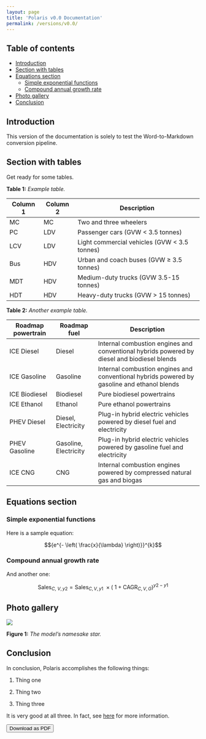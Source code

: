 ```yaml
---
layout: page
title: 'Polaris v0.0 Documentation'
permalink: /versions/v0.0/
---
```

## Table of contents
<!--ts-->
   * [Introduction](#introduction)
   * [Section with tables](#section-with-tables)
   * [Equations section](#equations-section)
      * [Simple exponential functions](#simple-exponential-functions)
      * [Compound annual growth rate](#compound-annual-growth-rate)
   * [Photo gallery](#photo-gallery)
   * [Conclusion](#conclusion)

<!-- Created by https://github.com/ekalinin/github-markdown-toc -->
<!-- Added by: gabealvarez, at: Mon Jan  9 13:59:31 PST 2023 -->

<!--te-->
## Introduction
This version of the documentation is solely to test the Word-to-Markdown conversion pipeline.

## Section with tables
Get ready for some tables.

**Table 1:** *Example table.*

| Column 1 | Column 2 | Description                                   |
| -------- | -------- | --------------------------------------------- |
| MC       | MC       | Two and three wheelers                        |
| PC       | LDV      | Passenger cars (GVW \< 3.5 tonnes)            |
| LCV      | LDV      | Light commercial vehicles (GVW \< 3.5 tonnes) |
| Bus      | HDV      | Urban and coach buses (GVW ≥ 3.5 tonnes)      |
| MDT      | HDV      | Medium-duty trucks (GVW 3.5-15 tonnes)        |
| HDT      | HDV      | Heavy-duty trucks (GVW \> 15 tonnes)          |

**Table 2:** *Another example table.*

| Roadmap powertrain | Roadmap fuel          | Description                                                                                 |
| ------------------ | --------------------- | ------------------------------------------------------------------------------------------- |
| ICE Diesel         | Diesel                | Internal combustion engines and conventional hybrids powered by diesel and biodiesel blends |
| ICE Gasoline       | Gasoline              | Internal combustion engines and conventional hybrids powered by gasoline and ethanol blends |
| ICE Biodiesel      | Biodiesel             | Pure biodiesel powertrains                                                                  |
| ICE Ethanol        | Ethanol               | Pure ethanol powertrains                                                                    |
| PHEV Diesel        | Diesel, Electricity   | Plug-in hybrid electric vehicles powered by diesel fuel and electricity                     |
| PHEV Gasoline      | Gasoline, Electricity | Plug-in hybrid electric vehicles powered by gasoline fuel and electricity                   |
| ICE CNG            | CNG                   | Internal combustion engines powered by compressed natural gas and biogas                    |

## Equations section
### Simple exponential functions

Here is a sample equation:

$${e^{- \left( \frac{x}{\lambda} \right)}}^{k}$$

### Compound annual growth rate

And another one:

$$\text{Sales}_{C,\ V,y2} = \text{Sales}_{C,V,y1}\  \times \left( \ 1 + \text{CAGR}_{C,V,G} \right)^{y2 - y1}$$

## Photo gallery
![](/polaris-doc/assets/example_pic.png)

**Figure 1:** *The model’s namesake star.*

## Conclusion
In conclusion, Polaris accomplishes the following things:

1.  Thing one

2.  Thing two

3.  Thing three

It is very good at all three. In fact, see [here](https://www.google.com/) for more information.

<button name='download' onclick="location.href='../Polaris v0.0 Model Documentation.pdf'">Download as PDF</button>
